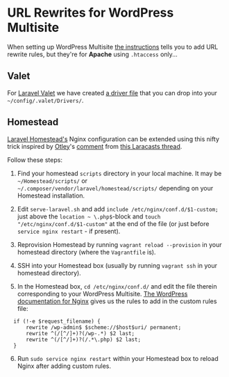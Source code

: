 # URL Rewrites for WordPress Multisite

When setting up WordPress Multisite [the instructions](https://codex.wordpress.org/Create_A_Network#Step_2:_Allow_Multisite)
tells you to add URL rewrite rules, but they're for **Apache** using `.htaccess` only...

## Valet
For [Laravel Valet](http://laravel.com/docs/valet) we have created
[a driver file](WordPressMultisiteValetDriver.php)
that you can drop into your `~/config/.valet/Drivers/`.

## Homestead
[Laravel Homestead's](http://laravel.com/docs/homestead) Nginx configuration can be extended using this nifty trick inspired by [Otley](https://laracasts.com/@otley)'s
[comment](https://laracasts.com/discuss/channels/requests/homestead-provision-deletes-custom-nginx-settings/replies/113240)
from [this Laracasts thread](https://laracasts.com/discuss/channels/requests/homestead-provision-deletes-custom-nginx-settings).

Follow these steps:

1. Find your homestead `scripts` directory in your local machine.
  It may be `~/Homestead/scripts/` or `~/.composer/vendor/laravel/homestead/scripts/`
  depending on your Homestead installation.
  
2. Edit `serve-laravel.sh` and add `include /etc/nginx/conf.d/$1-custom;` just above the `location ~ \.php$`-block
  and `touch "/etc/nginx/conf.d/$1-custom"` at the end of the file
  (or just before `service nginx restart` - if present).

3. Reprovision Homestead by running `vagrant reload --provision`
  in your homestead directory (where the `Vagrantfile` is).

4. SSH into your Homestead box
  (usually by running `vagrant ssh` in your homestead directory).

5. In the Homestead box, `cd /etc/nginx/conf.d/` and edit the file therein corresponding to your WordPress Multisite.
  [The WordPress documentation for Nginx](https://codex.wordpress.org/Nginx#WordPress_Multisite_Subdirectory_rules)
  gives us the rules to add in the custom rules file:

  ``` nginx
    if (!-e $request_filename) {
        rewrite /wp-admin$ $scheme://$host$uri/ permanent;
        rewrite ^(/[^/]+)?(/wp-.*) $2 last;
        rewrite ^(/[^/]+)?(/.*\.php) $2 last;
    }
  ```

6. Run `sudo service nginx restart` within your Homestead box to reload Nginx after adding custom rules.
